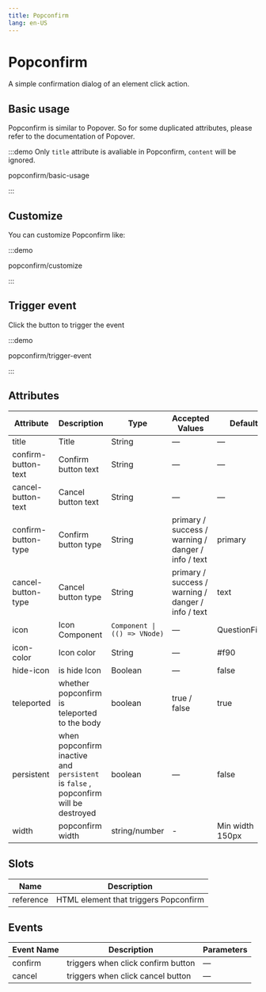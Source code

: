 ```yaml
---
title: Popconfirm
lang: en-US
---
```


# Popconfirm

A simple confirmation dialog of an element click action.

## Basic usage

Popconfirm is similar to Popover. So for some duplicated attributes, please refer to the documentation of Popover.

:::demo Only `title` attribute is avaliable in Popconfirm, `content` will be ignored.

popconfirm/basic-usage

:::

## Customize

You can customize Popconfirm like:

:::demo

popconfirm/customize

:::

## Trigger event

Click the button to trigger the event

:::demo

popconfirm/trigger-event

:::

## Attributes

| Attribute           | Description                                                                         | Type                         | Accepted Values                                    | Default         |
| ------------------- | ----------------------------------------------------------------------------------- | ---------------------------- | -------------------------------------------------- | --------------- |
| title               | Title                                                                               | String                       | —                                                  | —               |
| confirm-button-text | Confirm button text                                                                 | String                       | —                                                  | —               |
| cancel-button-text  | Cancel button text                                                                  | String                       | —                                                  | —               |
| confirm-button-type | Confirm button type                                                                 | String                       | primary / success / warning / danger / info / text | primary         |
| cancel-button-type  | Cancel button type                                                                  | String                       | primary / success / warning / danger / info / text | text            |
| icon                | Icon Component                                                                      | `Component \| (() => VNode)` | —                                                  | QuestionFilled  |
| icon-color          | Icon color                                                                          | String                       | —                                                  | #f90            |
| hide-icon           | is hide Icon                                                                        | Boolean                      | —                                                  | false           |
| teleported          | whether popconfirm is teleported to the body                                        | boolean                      | true / false                                       | true            |
| persistent          | when popconfirm inactive and `persistent` is `false` , popconfirm will be destroyed | boolean                      | —                                                  | false           |
| width               | popconfirm width                                                                    | string/number                | -                                                  | Min width 150px |

## Slots

| Name      | Description                           |
| --------- | ------------------------------------- |
| reference | HTML element that triggers Popconfirm |

## Events

| Event Name | Description                        | Parameters |
| ---------- | ---------------------------------- | ---------- |
| confirm    | triggers when click confirm button | —          |
| cancel     | triggers when click cancel button  | —          |
